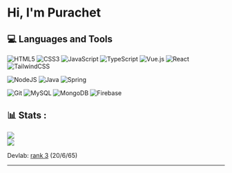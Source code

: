 # Hi, I'm Purachet

<!-- ## About Me -->

## 💻 Languages and Tools
![HTML5](https://img.shields.io/badge/html5-%23E34F26.svg?style=for-the-badge&logo=html5&logoColor=white) 
![CSS3](https://img.shields.io/badge/css3-%231572B6.svg?style=for-the-badge&logo=css3&logoColor=white) 
![JavaScript](https://img.shields.io/badge/javascript-%23323330.svg?style=for-the-badge&logo=javascript&logoColor=%23F7DF1E) 
![TypeScript](https://img.shields.io/badge/typescript-%23007ACC.svg?style=for-the-badge&logo=typescript&logoColor=white)
![Vue.js](https://img.shields.io/badge/vuejs-%2335495e.svg?style=for-the-badge&logo=vuedotjs&logoColor=%234FC08D) 
![React](https://img.shields.io/badge/react-%2320232a.svg?style=for-the-badge&logo=react&logoColor=%2361DAFB)
![TailwindCSS](https://img.shields.io/badge/tailwindcss-%2338B2AC.svg?style=for-the-badge&logo=tailwind-css&logoColor=white) 
<!---![Bootstrap](https://img.shields.io/badge/bootstrap-%23563D7C.svg?style=for-the-badge&logo=bootstrap&logoColor=white)--->

![NodeJS](https://img.shields.io/badge/node.js-6DA55F?style=for-the-badge&logo=node.js&logoColor=white) 
![Java](https://img.shields.io/badge/java-%23ED8B00.svg?style=for-the-badge&logo=java&logoColor=white) 
![Spring](https://img.shields.io/badge/spring-%236DB33F.svg?style=for-the-badge&logo=spring&logoColor=white)
<!---![Express.js](https://img.shields.io/badge/express.js-%23404d59.svg?style=for-the-badge&logo=express&logoColor=%2361DAFB) --->

![Git](https://img.shields.io/badge/GIT-E44C30?style=for-the-badge&logo=git&logoColor=white)
![MySQL](https://img.shields.io/badge/mysql-%2300f.svg?style=for-the-badge&logo=mysql&logoColor=white)
![MongoDB](https://img.shields.io/badge/MongoDB-%234ea94b.svg?style=for-the-badge&logo=mongodb&logoColor=white)
![Firebase](https://img.shields.io/badge/firebase-%23039BE5.svg?style=for-the-badge&logo=firebase)

## 📊 Stats :
![](https://github-readme-stats.vercel.app/api?username=purachetzheng&theme=nightowl&hide_border=false&include_all_commits=false&count_private=false)<br />
![](https://github-readme-stats.vercel.app/api/top-langs/?username=purachetzheng&theme=nightowl&hide_border=false&include_all_commits=false&count_private=false&layout=compact)
<!-- ![](https://github-readme-streak-stats.herokuapp.com/?user=purachetzheng&theme=nightowl&hide_border=false)<br/> -->
Devlab: [rank 3](https://www.borntodev.com/devlab/profile?user=34264) (20/6/65)

---
